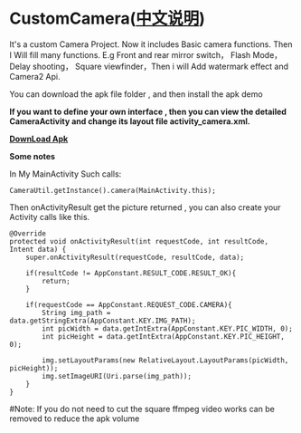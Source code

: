 # CustomCamera([中文说明](https://github.com/jinguangyue/CustomCamera/blob/master/README_CN.md))
It's a custom Camera Project. Now it includes Basic camera functions. Then I Will fill many functions. E.g Front and rear mirror switch， Flash Mode， Delay shooting， Square viewfinder，Then i will Add watermark effect and Camera2 Api.

You can download the apk file folder , and then install the apk demo

**If you want to define your own interface , then you can view the detailed CameraActivity and change its layout file activity_camera.xml.**

**[DownLoad Apk](https://github.com/jinguangyue/Android-CustomCamera/blob/master/apk/CustomCamera.apk?raw=true)**


**Some notes**

In My MainActivity Such calls:

```
CameraUtil.getInstance().camera(MainActivity.this);
```

Then onActivityResult get the picture returned , you can also create your Activity calls like this.
```
@Override
protected void onActivityResult(int requestCode, int resultCode, Intent data) {
    super.onActivityResult(requestCode, resultCode, data);

    if(resultCode != AppConstant.RESULT_CODE.RESULT_OK){
        return;
    }

    if(requestCode == AppConstant.REQUEST_CODE.CAMERA){
        String img_path = data.getStringExtra(AppConstant.KEY.IMG_PATH);
        int picWidth = data.getIntExtra(AppConstant.KEY.PIC_WIDTH, 0);
        int picHeight = data.getIntExtra(AppConstant.KEY.PIC_HEIGHT, 0);
                
        img.setLayoutParams(new RelativeLayout.LayoutParams(picWidth, picHeight));
        img.setImageURI(Uri.parse(img_path));
    }
}
```

#Note: If you do not need to cut the square ffmpeg video works can be removed to reduce the apk volume
